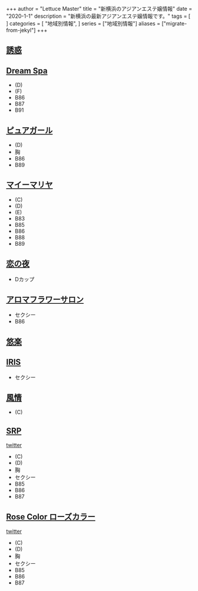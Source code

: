 +++
author = "Lettuce Master"
title = "新横浜のアジアンエステ嬢情報"
date = "2020-1-1"
description = "新横浜の最新アジアンエステ嬢情報です。"
tags = [
]
categories = [
    "地域別情報",
]
series = ["地域別情報"]
aliases = ["migrate-from-jekyl"]
+++

## [誘惑](http://h.hccg.work/)
## [Dream Spa](http://dream.relaxnabi.com/)
- (D)
- (F)
- B86
- B87
- B91
## [ピュアガール](http://pure.relaxnabi.com/)
- (D)
- 胸
- B86
- B89
## [マイーマリヤ](http://r-relax.info/)
- (C)
- (D)
- (E)
- B83
- B85
- B86
- B88
- B89
## [恋の夜](http://hi-msg.com/koinoyoru/)
- Dカップ
## [アロマフラワーサロン](http://flower-esthe.xyz/)
- セクシー
- B86
## [悠楽](http://www.awaspa-est.net/)
## [IRIS](http://xn--cckubj6bwie8h7e.net/)
- セクシー
## [風情](http://fuzei.xyz/)
- (C)
## [SRP](https://s-r-p.jp/)
[twitter](https://twitter.com/shiyokohama?ref_src=twsrc%5Etfw)
- (C)
- (D)
- 胸
- セクシー
- B85
- B86
- B87
## [Rose Color ローズカラー](https://rosecolor.jp/)
[twitter](https://twitter.com/rosecolorjp)
- (C)
- (D)
- 胸
- セクシー
- B85
- B86
- B87
